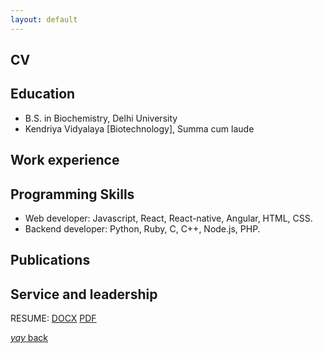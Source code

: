 ```yaml
---
layout: default
---
```


## CV

## Education

* B.S. in Biochemistry, Delhi University
* Kendriya Vidyalaya [Biotechnology], Summa cum laude
              
## Work experience


## Programming Skills

* Web developer: Javascript, React, React-native, Angular, HTML, CSS.
* Backend developer: Python, Ruby, C, C++, Node.js, PHP.


## Publications


## Service and leadership


RESUME:
[DOCX](https://srterm.github.io/srt/assets/resume.docx)
[PDF](https://srterm.github.io/srt/assets/Sanjeev_Bikhchandani.pdf)

[_yay_ back](./)
